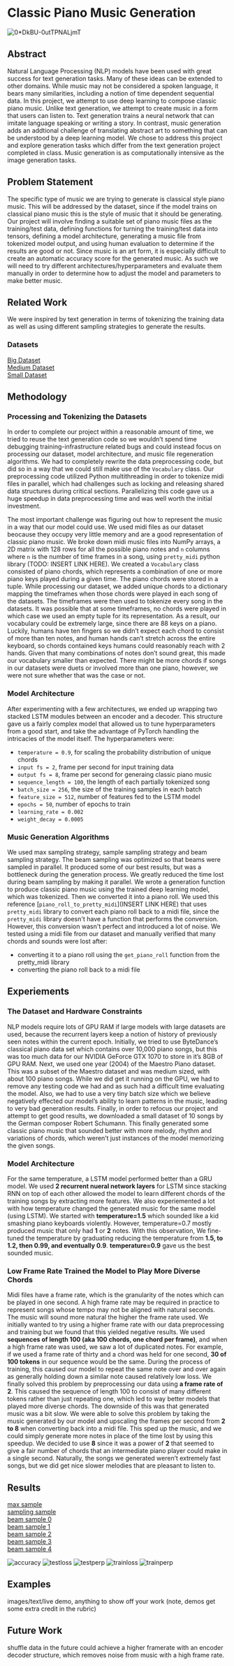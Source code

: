 # Classic Piano Music Generation
![0*DkBU-0utTPNALjmT](https://user-images.githubusercontent.com/72118815/206929235-00061ca1-c9bf-4cf9-9b59-6a2a567b0de4.jpg)


## Abstract
Natural Language Processing (NLP) models have been used with great success for text generation tasks. Many of these ideas can be extended to other domains. While music may not be considered a spoken language, it bears many similarities, including a notion of time dependent sequential data. In this project, we attempt to use deep learning to compose classic piano music. Unlike text generation, we attempt to create music in a form that users can listen to. Text generation trains a neural network that can imitate language speaking or writing a story. In contrast, music generation adds an addtional challenge of translating abstract art to something that can be understood by a deep learning model. We chose to address this project and explore generation tasks which differ from the text generation project completed in class. Music generation is as computationally intensive as the image generation tasks.

## Problem Statement
The specific type of music we are trying to generate is classical style piano music. This will be addressed by the dataset, since if the model trains on classical piano music this is the style of music that it should be generating. Our project will involve finding a suitable set of piano music files as the training/test data, defining functions for turning the training/test data into tensors, defining a model architecture, generating a music file from tokenized model output, and using human evaluation to determine if the results are good or not. Since music is an art form, it is especially difficult to create an automatic accuracy score for the generated music. As such we will need to try different architectures/hyperparameters and evaluate them manually in order to determine how to adjust the model and parameters to make better music.

## Related Work
We were inspired by text generation in terms of tokenizing the training data as well as using different sampling strategies to generate the results.

### Datasets
[Big Dataset](https://github.com/bytedance/GiantMIDI-Piano)  
[Medium Dataset](https://www.kaggle.com/datasets/kritanjalijain/maestropianomidi)  
[Small Dataset](http://www.piano-midi.de/schum.htm)  

## Methodology

### Processing and Tokenizing the Datasets
In order to complete our project within a reasonable amount of time, we tried to reuse the text generation code so we wouldn’t spend time debugging training-infrastructure related bugs and could instead focus on processing our dataset, model architecture, and music file regeneration algorithms. We had to completely rewrite the data preprocessing code, but did so in a way that we could still make use of the `Vocabulary` class. Our preprocessing code utilized Python multithreading in order to tokenize midi files in parallel, which had challenges such as locking and releasing shared data structures during critical sections. Parallelizing this code gave us a huge speedup in data preprocessing time and was well worth the initial investment.

The most important challenge was figuring out how to represent the music in a way that our model could use. We used midi files as our dataset beocause they occupy very little memory and are a good representation of classic piano music. We broke down midi music files into NumPy arrays, a 2D matrix with 128 rows for all the possible piano notes and `n` columns where `n` is the number of time frames in a song, using `pretty_midi` python library (TODO: INSERT LINK HERE). We created a `Vocabulary` class consisted of piano chords, which represents a combination of one or more piano keys played during a given time. The piano chords were stored in a tuple. While processing our dataset, we added unique chords to a dictionary mapping the timeframes when those chords were played in each song of the datasets. The timeframes were then used to tokenize every song in the datasets. It was possible that at some timeframes, no chords were played in which case we used an empty tuple for its representation. As a result, our vocabulary could be extremely large, since there are 88 keys on a piano. Luckily, humans have ten fingers so we didn’t expect each chord to consist of more than ten notes, and human hands can’t stretch across the entire keyboard, so chords contained keys humans could reasonably reach with 2 hands. Given that many combinations of notes don’t sound great, this made our vocabulary smaller than expected. There might be more chords if songs in our datasets were duets or involved more than one piano, however, we were not sure whether that was the case or not.

### Model Architecture
After experimenting with a few architectures, we ended up wrapping two stacked LSTM modules between an encoder and a decoder. This structure gave us a fairly complex model that allowed us to tune hyperparameters from a good start, and take the advantage of PyTorch handling the intricacies of the model itself. The hyperparameters were:
- `temperature = 0.9`,  for scaling the probability distribution of unique chords
- `input fs = 2`,  frame per second for input training data
- `output fs = 8`,  frame per second for generaing classic piano music
- `sequence_length = 100`,  the length of each partially tokenized song
- `batch_size = 256`,  the size of the training samples in each batch
- `feature_size = 512`,  number of features fed to the LSTM model
- `epochs = 50`,  number of epochs to train
- `learning_rate = 0.002`
- `weight_decay = 0.0005`

### Music Generation Algorithms
We used max sampling strategy, sample sampling strategy and beam sampling strategy. The beam sampling was optimized so that beams were sampled in parallel. It produced some of our best results, but was a bottleneck during the generation process. We greatly reduced the time lost during beam sampling by making it parallel. We wrote a generation function to produce classic piano music using the trained deep learning model, which was tokenized. Then we converted it into a piano roll. We used this reference [`piano_roll_to_pretty_midi`](INSERT LINK HERE) that uses `pretty_midi` library to convert each piano roll back to a midi file, since the `pretty_midi` library doesn't have a function that performs the conversion. However, this conversion wasn't perfect and introduced a lot of noise. We tested using a midi file from our dataset and manually verified that many chords and sounds were lost after:
- converting it to a piano roll using the `get_piano_roll` function from the pretty_midi library
- converting the piano roll back to a midi file

## Experiements
### The Dataset and Hardware Constraints
NLP models require lots of GPU RAM if large models with large datasets are used, because the recurrent layers keep a notion of history of previously seen notes within the current epoch. Initially, we tried to use ByteDance’s classical piano data set which contains over 10,000 piano songs, but this was too much data for our NVIDIA GeForce GTX 1070 to store in it’s 8GB of GPU RAM. Next, we used one year (2004) of the Maestro Piano dataset. This was a subset of the Maestro dataset and was medium sized, with about 100 piano songs. While we did get it running on the GPU, we had to remove any testing code we had and as such had a difficult time evaluating the model. Also, we had to use a very tiny batch size which we believe negatively effected our model’s ability to learn patterns in the music, leading to very bad generation results. Finally, in order to refocus our project and attempt to get good results, we downloaded a small dataset of 10 songs by the German composer Robert Schumann. This finally generated some classic piano music that sounded better with more melody, rhythm and variations of chords, which weren’t just instances of the model memorizing the given songs.

### Model Architecture
For the same temperature, a LSTM model performed better than a GRU model. We used **2 recurrent nueral network layers** for LSTM since stacking RNN on top of each other allowed the model to learn different chords of the training songs by extracting more features. We also experiemented a lot with how temperature changed the generated music for the same model (using LSTM). We started with **temperature=1.5** which sounded like a kid smashing piano keyboards violently. However, temperature=0.7 mostly produced music that only had **1** or **2** notes. With this observation, We fine-tuned the temperature by graduating reducing the temperature from **1.5, to 1.2, then 0.99, and eventually 0.9**. **temperature=0.9** gave us the best sounded music.

### Low Frame Rate Trained the Model to Play More Diverse Chords
Midi files have a frame rate, which is the granularity of the notes which can be played in one second. A high frame rate may be required in practice to represent songs whose tempo may not be aligned with natural seconds. The music will sound more natural the higher the frame rate used. We initially wanted to try using a higher frame rate with our data preprocessing and training but we found that this yielded negative results. We used **sequences of length 100 (aka 100 chords, one chord per frame)**, and when a high frame rate was used, we saw a lot of duplicated notes. For example, if we used a frame rate of thirty and a chord was held for one second, **30 of 100 tokens** in our sequence would be the same. During the process of training, this caused our model to repeat the same note over and over again as generally holding down a similar note caused relatively low loss. We finally solved this problem by preprocessing our data using **a frame rate of 2**. This caused the sequence of length 100 to consist of many different tokens rather than just repeating one, which led to way better models that played more diverse chords. The downside of this was that generated music was a bit slow. We were able to solve this problem by taking the music generated by our model and upscaling the frames per second from **2 to 8** when converting back into a midi file. This sped up the music, and we could simply generate more notes in place of the time lost by using this speedup. We decided to use **8** since it was a power of **2** that seemed to give a fair number of chords that an intermediate piano player could make in a single second. Naturally, the songs we generated weren’t extremely fast songs, but we did get nice slower melodies that are pleasant to listen to.

## Results
[max sample](https://user-images.githubusercontent.com/72118815/206929298-c10f5e97-d599-4d87-8f6c-47e2c4b0eb7c.mp4)    
[sampling sample](https://user-images.githubusercontent.com/72118815/206929300-4039df5e-7ef1-46c2-9a9c-ed42494ff8c4.mp4)    
[beam sample 0](https://user-images.githubusercontent.com/72118815/206929303-21df1f1f-1fce-455c-8b29-ef90229985da.mp4)         
[beam sample 1](https://user-images.githubusercontent.com/72118815/206929305-4debf615-649c-4d7b-b5f1-cf1dd2baf56e.mp4)    
[beam sample 2](https://user-images.githubusercontent.com/72118815/206929306-e5b8d8fd-2789-4618-9009-678e899026b7.mp4)    
[beam sample 3](https://user-images.githubusercontent.com/72118815/206929307-e021f8a6-39ed-4141-ba92-b5dd887991b3.mp4)    
[beam sample 4](https://user-images.githubusercontent.com/72118815/206929311-d1687230-b22d-4656-af41-65bbb0a2aa82.mp4)    

![accuracy](https://user-images.githubusercontent.com/72118815/206929254-cc53155f-2c00-4485-ac32-84c63c01dd6c.png)
![testloss](https://user-images.githubusercontent.com/72118815/206929264-1ff56e36-162a-4684-afc1-613d52474185.png)
![testperp](https://user-images.githubusercontent.com/72118815/206929267-50c2c317-2d6d-4c18-bc71-39a7e281f1b9.png)
![trainloss](https://user-images.githubusercontent.com/72118815/206929268-8a91c5f5-c431-44bd-9c18-2dfb1054e682.png)
![trainperp](https://user-images.githubusercontent.com/72118815/206929271-c09f7ea4-3710-46a7-800f-aed13e8acf58.png)

## Examples
images/text/live demo, anything to show off your work (note, demos get some extra credit in the rubric)
## Future Work
shuffle data in the future
could achieve a higher framerate with an encoder decoder structure, which removes noise from music with a high frame rate.
